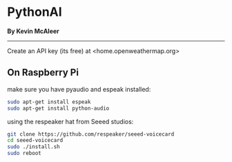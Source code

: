 # PythonAI
**By Kevin McAleer**

---

Create an API key (its free) at <home.openweathermap.org>


## On Raspberry Pi

make sure you have pyaudio and espeak installed:

```bash
sudo apt-get install espeak
sudo apt-get install python-audio 
```

using the respeaker hat from Seeed studios:

```bash
git clone https://github.com/respeaker/seeed-voicecard
cd seeed-voicecard
sudo ./install.sh
sudo reboot
```